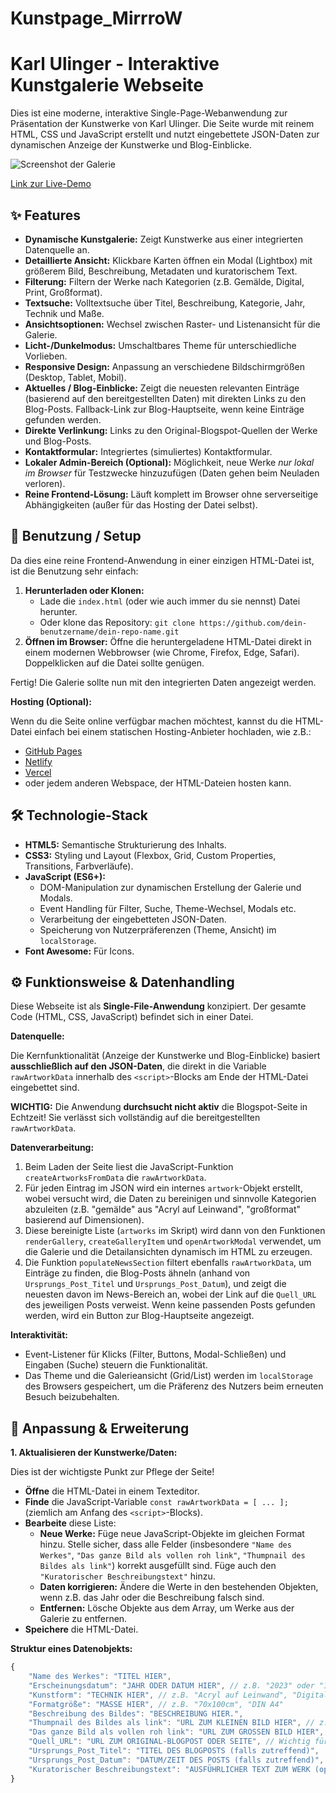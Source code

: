 # Kunstpage_MirrroW

# Karl Ulinger - Interaktive Kunstgalerie Webseite

Dies ist eine moderne, interaktive Single-Page-Webanwendung zur Präsentation der Kunstwerke von Karl Ulinger. Die Seite wurde mit reinem HTML, CSS und JavaScript erstellt und nutzt eingebettete JSON-Daten zur dynamischen Anzeige der Kunstwerke und Blog-Einblicke.

![Screenshot der Galerie](link/zum/screenshot.png) <!-- WICHTIG: Füge hier einen Screenshot deiner Seite ein! -->

[Link zur Live-Demo](deine-live-demo-url.hier) <!-- Optional: Füge hier einen Link zur gehosteten Version hinzu -->

## ✨ Features

*   **Dynamische Kunstgalerie:** Zeigt Kunstwerke aus einer integrierten Datenquelle an.
*   **Detaillierte Ansicht:** Klickbare Karten öffnen ein Modal (Lightbox) mit größerem Bild, Beschreibung, Metadaten und kuratorischem Text.
*   **Filterung:** Filtern der Werke nach Kategorien (z.B. Gemälde, Digital, Print, Großformat).
*   **Textsuche:** Volltextsuche über Titel, Beschreibung, Kategorie, Jahr, Technik und Maße.
*   **Ansichtsoptionen:** Wechsel zwischen Raster- und Listenansicht für die Galerie.
*   **Licht-/Dunkelmodus:** Umschaltbares Theme für unterschiedliche Vorlieben.
*   **Responsive Design:** Anpassung an verschiedene Bildschirmgrößen (Desktop, Tablet, Mobil).
*   **Aktuelles / Blog-Einblicke:** Zeigt die neuesten relevanten Einträge (basierend auf den bereitgestellten Daten) mit direkten Links zu den Blog-Posts. Fallback-Link zur Blog-Hauptseite, wenn keine Einträge gefunden werden.
*   **Direkte Verlinkung:** Links zu den Original-Blogspot-Quellen der Werke und Blog-Posts.
*   **Kontaktformular:** Integriertes (simuliertes) Kontaktformular.
*   **Lokaler Admin-Bereich (Optional):** Möglichkeit, neue Werke *nur lokal im Browser* für Testzwecke hinzuzufügen (Daten gehen beim Neuladen verloren).
*   **Reine Frontend-Lösung:** Läuft komplett im Browser ohne serverseitige Abhängigkeiten (außer für das Hosting der Datei selbst).

## 🚀 Benutzung / Setup

Da dies eine reine Frontend-Anwendung in einer einzigen HTML-Datei ist, ist die Benutzung sehr einfach:

1.  **Herunterladen oder Klonen:**
    *   Lade die `index.html` (oder wie auch immer du sie nennst) Datei herunter.
    *   Oder klone das Repository: `git clone https://github.com/dein-benutzername/dein-repo-name.git`
2.  **Öffnen im Browser:** Öffne die heruntergeladene HTML-Datei direkt in einem modernen Webbrowser (wie Chrome, Firefox, Edge, Safari). Doppelklicken auf die Datei sollte genügen.

Fertig! Die Galerie sollte nun mit den integrierten Daten angezeigt werden.

**Hosting (Optional):**

Wenn du die Seite online verfügbar machen möchtest, kannst du die HTML-Datei einfach bei einem statischen Hosting-Anbieter hochladen, wie z.B.:

*   [GitHub Pages](https://pages.github.com/)
*   [Netlify](https://www.netlify.com/)
*   [Vercel](https://vercel.com/)
*   oder jedem anderen Webspace, der HTML-Dateien hosten kann.

## 🛠️ Technologie-Stack

*   **HTML5:** Semantische Strukturierung des Inhalts.
*   **CSS3:** Styling und Layout (Flexbox, Grid, Custom Properties, Transitions, Farbverläufe).
*   **JavaScript (ES6+):**
    *   DOM-Manipulation zur dynamischen Erstellung der Galerie und Modals.
    *   Event Handling für Filter, Suche, Theme-Wechsel, Modals etc.
    *   Verarbeitung der eingebetteten JSON-Daten.
    *   Speicherung von Nutzerpräferenzen (Theme, Ansicht) im `localStorage`.
*   **Font Awesome:** Für Icons.

## ⚙️ Funktionsweise & Datenhandling

Diese Webseite ist als **Single-File-Anwendung** konzipiert. Der gesamte Code (HTML, CSS, JavaScript) befindet sich in einer Datei.

**Datenquelle:**

Die Kernfunktionalität (Anzeige der Kunstwerke und Blog-Einblicke) basiert **ausschließlich auf den JSON-Daten**, die direkt in die Variable `rawArtworkData` innerhalb des `<script>`-Blocks am Ende der HTML-Datei eingebettet sind.

**WICHTIG:** Die Anwendung **durchsucht nicht aktiv** die Blogspot-Seite in Echtzeit! Sie verlässt sich vollständig auf die bereitgestellten `rawArtworkData`.

**Datenverarbeitung:**

1.  Beim Laden der Seite liest die JavaScript-Funktion `createArtworksFromData` die `rawArtworkData`.
2.  Für jeden Eintrag im JSON wird ein internes `artwork`-Objekt erstellt, wobei versucht wird, die Daten zu bereinigen und sinnvolle Kategorien abzuleiten (z.B. "gemälde" aus "Acryl auf Leinwand", "großformat" basierend auf Dimensionen).
3.  Diese bereinigte Liste (`artworks` im Skript) wird dann von den Funktionen `renderGallery`, `createGalleryItem` und `openArtworkModal` verwendet, um die Galerie und die Detailansichten dynamisch im HTML zu erzeugen.
4.  Die Funktion `populateNewsSection` filtert ebenfalls `rawArtworkData`, um Einträge zu finden, die Blog-Posts ähneln (anhand von `Ursprungs_Post_Titel` und `Ursprungs_Post_Datum`), und zeigt die neuesten davon im News-Bereich an, wobei der Link auf die `Quell_URL` des jeweiligen Posts verweist. Wenn keine passenden Posts gefunden werden, wird ein Button zur Blog-Hauptseite angezeigt.

**Interaktivität:**

*   Event-Listener für Klicks (Filter, Buttons, Modal-Schließen) und Eingaben (Suche) steuern die Funktionalität.
*   Das Theme und die Galerieansicht (Grid/List) werden im `localStorage` des Browsers gespeichert, um die Präferenz des Nutzers beim erneuten Besuch beizubehalten.

## 🔧 Anpassung & Erweiterung

**1. Aktualisieren der Kunstwerke/Daten:**

Dies ist der wichtigste Punkt zur Pflege der Seite!

*   **Öffne** die HTML-Datei in einem Texteditor.
*   **Finde** die JavaScript-Variable `const rawArtworkData = [ ... ];` (ziemlich am Anfang des `<script>`-Blocks).
*   **Bearbeite** diese Liste:
    *   **Neue Werke:** Füge neue JavaScript-Objekte im gleichen Format hinzu. Stelle sicher, dass alle Felder (insbesondere `"Name des Werkes"`, `"Das ganze Bild als vollen roh link"`, `"Thumpnail des Bildes als link"`) korrekt ausgefüllt sind. Füge auch den `"Kuratorischer Beschreibungstext"` hinzu.
    *   **Daten korrigieren:** Ändere die Werte in den bestehenden Objekten, wenn z.B. das Jahr oder die Beschreibung falsch sind.
    *   **Entfernen:** Lösche Objekte aus dem Array, um Werke aus der Galerie zu entfernen.
*   **Speichere** die HTML-Datei.

**Struktur eines Datenobjekts:**

```javascript
{
    "Name des Werkes": "TITEL HIER",
    "Erscheinungsdatum": "JAHR ODER DATUM HIER", // z.B. "2023" oder "15. Mai 2023"
    "Kunstform": "TECHNIK HIER", // z.B. "Acryl auf Leinwand", "Digital", "Aquarell"
    "Formatgröße": "MASSE HIER", // z.B. "70x100cm", "DIN A4"
    "Beschreibung des Bildes": "BESCHREIBUNG HIER.",
    "Thumpnail des Bildes als link": "URL ZUM KLEINEN BILD HIER", // z.B. von Blogspot mit /s320/ oder /s400/ am Ende
    "Das ganze Bild als vollen roh link": "URL ZUM GROSSEN BILD HIER", // z.B. von Blogspot mit /s0/ am Ende
    "Quell_URL": "URL ZUM ORIGINAL-BLOGPOST ODER SEITE", // Wichtig für Verlinkung
    "Ursprungs_Post_Titel": "TITEL DES BLOGPOSTS (falls zutreffend)",
    "Ursprungs_Post_Datum": "DATUM/ZEIT DES POSTS (falls zutreffend)",
    "Kuratorischer Beschreibungstext": "AUSFÜHRLICHER TEXT ZUM WERK (optional)." // NEU
}
